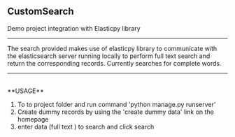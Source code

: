 <h2>CustomSearch</h2>

Demo project integration with Elasticpy library 

--------------------------------------------------------------------

The search provided makes use of elasticpy library to communicate with 
the elasticsearch server running locally to perform full text search and 
return the corresponding records.
Currently searches for complete words. 

------------------------------------
<br>
**USAGE**

<ol>
<li>
To to project folder and run command 'python manage.py runserver'
</li>
<li>Create dummy records by using the 'create dummy data' link on the homepage</li>
<li>enter data (full text ) to search and click search 
</li>
<ol>